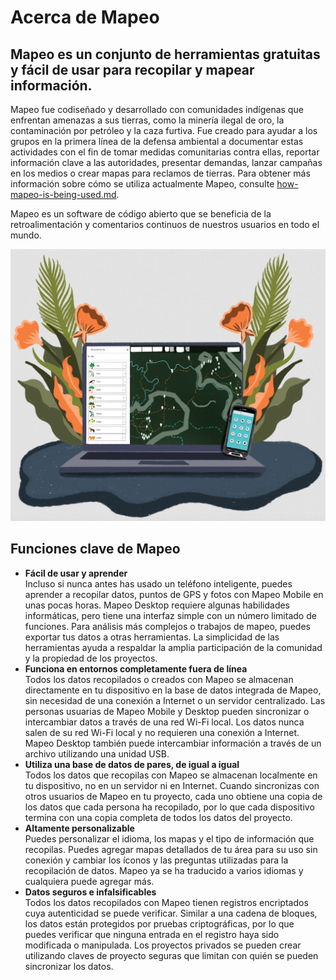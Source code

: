 # Acerca de Mapeo

## Mapeo es un conjunto de herramientas gratuitas y fácil de usar para recopilar y mapear información.

Mapeo fue codiseñado y desarrollado con comunidades indígenas que enfrentan amenazas a sus tierras, como la minería ilegal de oro, la contaminación por petróleo y la caza furtiva. Fue creado para ayudar a los grupos en la primera línea de la defensa ambiental a documentar estas actividades con el fin de tomar medidas comunitarias contra ellas, reportar información clave a las autoridades, presentar demandas, lanzar campañas en los medios o crear mapas para reclamos de tierras. Para obtener más información sobre cómo se utiliza actualmente Mapeo, consulte  [how-mapeo-is-being-used.md](how-mapeo-is-being-used.md "mention").

Mapeo es un software de código abierto que se beneficia de la retroalimentación y comentarios continuos de nuestros usuarios en todo el mundo.

![](<../../.gitbook/assets/Screen Shot 2022-03-29 at 12.08.56 PM.png>)

## Funciones clave de Mapeo

* **Fácil de usar y aprender**\
  Incluso si nunca antes has usado un teléfono inteligente, puedes aprender a recopilar datos, puntos de GPS y fotos con Mapeo Mobile en unas pocas horas. Mapeo Desktop requiere algunas habilidades informáticas, pero tiene una interfaz simple con un número limitado de funciones. Para análisis más complejos o trabajos de mapeo, puedes exportar tus datos a otras herramientas. La simplicidad de las herramientas ayuda a respaldar la amplia participación de la comunidad y la propiedad de los proyectos.
* **Funciona en entornos completamente fuera de línea** \
  Todos los datos recopilados o creados con Mapeo se almacenan directamente en tu dispositivo en la base de datos integrada de Mapeo, sin necesidad de una conexión a Internet o un servidor centralizado. Las personas usuarias de Mapeo Mobile y Desktop pueden sincronizar o intercambiar datos a través de una red Wi-Fi local. Los datos nunca salen de su red Wi-Fi local y no requieren una conexión a Internet. Mapeo Desktop también puede intercambiar información a través de un archivo utilizando una unidad USB.
* **Utiliza una base de datos de pares, de igual a igual** \
  Todos los datos que recopilas con Mapeo se almacenan localmente en tu dispositivo, no en un servidor ni en Internet. Cuando sincronizas con otros usuarios de Mapeo en tu proyecto, cada uno obtiene una copia de los datos que cada persona ha recopilado, por lo que cada dispositivo termina con una copia completa de todos los datos del proyecto.
* **Altamente personalizable** \
  Puedes personalizar el idioma, los mapas y el tipo de información que recopilas. Puedes agregar mapas detallados de tu área para su uso sin conexión y cambiar los íconos y las preguntas utilizadas para la recopilación de datos. Mapeo ya se ha traducido a varios idiomas y cualquiera puede agregar más.
* **Datos seguros e infalsificables** \
  Todos los datos recopilados con Mapeo tienen registros encriptados cuya autenticidad se puede verificar. Similar a una cadena de bloques, los datos están protegidos por pruebas criptográficas, por lo que puedes verificar que ninguna entrada en el registro haya sido modificada o manipulada. Los proyectos privados se pueden crear utilizando claves de proyecto seguras que limitan con quién se pueden sincronizar los datos.
